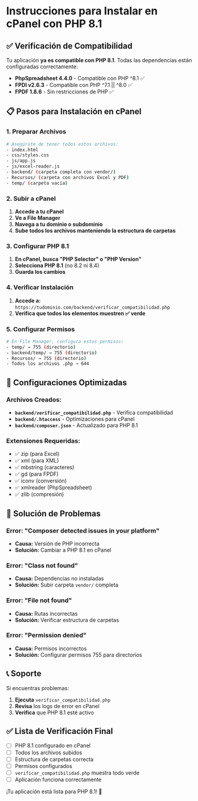 # Instrucciones para Instalar en cPanel con PHP 8.1

## ✅ Verificación de Compatibilidad

Tu aplicación **ya es compatible con PHP 8.1**. Todas las dependencias están configuradas correctamente:

- **PhpSpreadsheet 4.4.0** - Compatible con PHP ^8.1 ✅
- **FPDI v2.6.3** - Compatible con PHP ^7.1 || ^8.0 ✅
- **FPDF 1.8.6** - Sin restricciones de PHP ✅

## 📋 Pasos para Instalación en cPanel

### 1. Preparar Archivos
```bash
# Asegúrate de tener todos estos archivos:
- index.html
- css/styles.css
- js/app.js
- js/excel-reader.js
- backend/ (carpeta completa con vendor/)
- Recursos/ (carpeta con archivos Excel y PDF)
- temp/ (carpeta vacía)
```

### 2. Subir a cPanel
1. **Accede a tu cPanel**
2. **Ve a File Manager**
3. **Navega a tu dominio o subdominio**
4. **Sube todos los archivos manteniendo la estructura de carpetas**

### 3. Configurar PHP 8.1
1. **En cPanel, busca "PHP Selector" o "PHP Version"**
2. **Selecciona PHP 8.1** (no 8.2 ni 8.4)
3. **Guarda los cambios**

### 4. Verificar Instalación
1. **Accede a:** `https://tudominio.com/backend/verificar_compatibilidad.php`
2. **Verifica que todos los elementos muestren ✅ verde**

### 5. Configurar Permisos
```bash
# En File Manager, configura estos permisos:
- temp/ → 755 (directorio)
- backend/temp/ → 755 (directorio)
- Recursos/ → 755 (directorio)
- Todos los archivos .php → 644
```

## 🔧 Configuraciones Optimizadas

### Archivos Creados:
- **`backend/verificar_compatibilidad.php`** - Verifica compatibilidad
- **`backend/.htaccess`** - Optimizaciones para cPanel
- **`backend/composer.json`** - Actualizado para PHP 8.1

### Extensiones Requeridas:
- ✅ zip (para Excel)
- ✅ xml (para XML)
- ✅ mbstring (caracteres)
- ✅ gd (para FPDF)
- ✅ iconv (conversión)
- ✅ xmlreader (PhpSpreadsheet)
- ✅ zlib (compresión)

## 🚨 Solución de Problemas

### Error: "Composer detected issues in your platform"
- **Causa:** Versión de PHP incorrecta
- **Solución:** Cambiar a PHP 8.1 en cPanel

### Error: "Class not found"
- **Causa:** Dependencias no instaladas
- **Solución:** Subir carpeta `vendor/` completa

### Error: "File not found"
- **Causa:** Rutas incorrectas
- **Solución:** Verificar estructura de carpetas

### Error: "Permission denied"
- **Causa:** Permisos incorrectos
- **Solución:** Configurar permisos 755 para directorios

## 📞 Soporte

Si encuentras problemas:
1. **Ejecuta** `verificar_compatibilidad.php`
2. **Revisa** los logs de error en cPanel
3. **Verifica** que PHP 8.1 esté activo

## ✅ Lista de Verificación Final

- [ ] PHP 8.1 configurado en cPanel
- [ ] Todos los archivos subidos
- [ ] Estructura de carpetas correcta
- [ ] Permisos configurados
- [ ] `verificar_compatibilidad.php` muestra todo verde
- [ ] Aplicación funciona correctamente

¡Tu aplicación está lista para PHP 8.1! 🎉
